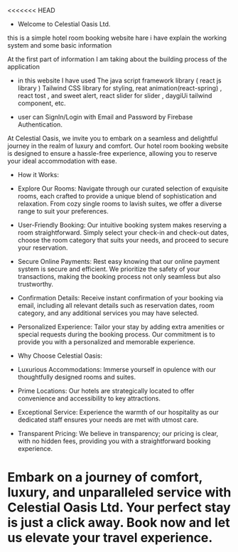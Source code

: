 <<<<<<< HEAD

- Welcome to Celestial Oasis Ltd.

this is a simple hotel room booking website hare i have explain the working system and some basic information

At the first part of information I am taking about the building process of the application

- in this website I have used The java script framework library ( react js library ) Tailwind CSS library for styling, reat animation(react-spring) , react tost , and sweet alert, react slider for slider , daygiUi tailwind component, etc.

* user can SignIn/Login with Email and Password by Firebase Authentication.

At Celestial Oasis, we invite you to embark on a seamless and delightful journey in the realm of luxury and comfort. Our hotel room booking website is designed to ensure a hassle-free experience, allowing you to reserve your ideal accommodation with ease.

- How it Works:

- Explore Our Rooms:
  Navigate through our curated selection of exquisite rooms, each crafted to provide a unique blend of sophistication and relaxation. From cozy single rooms to lavish suites, we offer a diverse range to suit your preferences.

- User-Friendly Booking:
  Our intuitive booking system makes reserving a room straightforward. Simply select your check-in and check-out dates, choose the room category that suits your needs, and proceed to secure your reservation.

- Secure Online Payments:
  Rest easy knowing that our online payment system is secure and efficient. We prioritize the safety of your transactions, making the booking process not only seamless but also trustworthy.

- Confirmation Details:
  Receive instant confirmation of your booking via email, including all relevant details such as reservation dates, room category, and any additional services you may have selected.

- Personalized Experience:
  Tailor your stay by adding extra amenities or special requests during the booking process. Our commitment is to provide you with a personalized and memorable experience.

- Why Choose Celestial Oasis:

- Luxurious Accommodations: Immerse yourself in opulence with our thoughtfully designed rooms and suites.

- Prime Locations: Our hotels are strategically located to offer convenience and accessibility to key attractions.

- Exceptional Service: Experience the warmth of our hospitality as our dedicated staff ensures your needs are met with utmost care.

- Transparent Pricing: We believe in transparency; our pricing is clear, with no hidden fees, providing you with a straightforward booking experience.

# Embark on a journey of comfort, luxury, and unparalleled service with Celestial Oasis Ltd. Your perfect stay is just a click away. Book now and let us elevate your travel experience.

